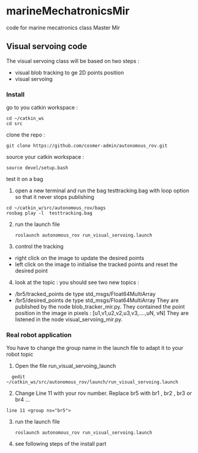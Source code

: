 # marineMechatronicsMir
code for marine mecatronics class Master Mir

## Visual servoing code

The visual servoing class will be based on two steps :
* visual blob tracking to ge 2D points position 
* visual servoing

### Install 
go to you catkin workspace :
  ```
  cd ~/catkin_ws
  cd src
  ```
 
clone the repo : 
  ```
  git clone https://github.com/cosmer-admin/autonomous_rov.git
  ```

source your catkin workspace : 
  ```
  source devel/setup.bash
  ```
  
test it on a bag
1. open a new terminal and run the bag testtracking.bag with loop option so that it never stops publishing
  ```
  cd ~/catkin_w/src/autonomous_rov/bags
  rosbag play -l  testtracking.bag
  ```
  
2. run the launch file
   ```
   roslaunch autonomous_rov run_visual_servoing.launch
   ```
 
3. control the tracking 
  - right click on the image to update the desired points
  - left click on the image to initialise the tracked points and reset the desired point

4. look at the topic : you should see two new topics : 
  - /br5/tracked_points de type std_msgs/Float64MultiArray
  - /br5/desired_points de type std_msgs/Float64MultiArray
They are published by the node blob_tracker_mir.py. They contained the point position in the image in pixels : \[u1,v1,u2,v2,u3,v3,....,uN, vN\]
They are listened in the node visual_servoing_mir.py.
 
### Real robot application
You have to change the group name in the launch file to adapt it to your robot topic
1. Open the file run_visual_servoing_launch
```
  gedit ~/catkin_ws/src/autonomous_rov/launch/run_visual_servoing.launch
 ``` 
2. Change Line 11 with your rov number. Replace br5 with br1 , br2 , br3 or br4 ...
  ```
  line 11 <group ns="br5">
```
3. run the launch file
   ```
   roslaunch autonomous_rov run_visual_servoing.launch
   ```
4. see following steps of the install part

